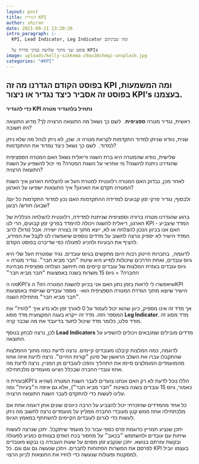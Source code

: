 ```yaml
---
layout: post
title: הגדרת KPI
author: shiran
date: 2021-09-11 13:20:26
intro_paragraph: |-
  KPI, Lead Indicator, Leg Indicator ומה שביניהם

  פוסט שני מתוך שלושה במיני סדרה על KPIs
image: uploads/kelly-sikkema-z9au36chmqi-unsplash.jpg
categories: "#KPI"
---
```

בפוסט הקודם הגדרנו מה זה KPI ומה המשמעות, בפוסט זה אסביר כיצד נגדיר או ניצור KPI's בעצמנו.
---

**כדי להגדיר KPI נתחיל בלהגדיר מטרה**
<br><br>
ראשית, נגדיר מטרה **ספציפית**. 
לשם כך נשאל
מה התוצאה הרצויה לך?
מדוע התוצאה הזו חשובה?

שנית, נוודא שניתן למדוד התקדמות לקראת מטרה זו. שכן, לא ניתן לנהל מה שלא ניתן למדוד. 
לשם כך נשאל
כיצד נמדוד את ההתקדמות?



שלישית, נוודא שהמטרה היא ברת השגה וריאלית
נשאל
האם המטרה הספציפית שהגדרנו ניתנת להשגה?
מי אחראי על השגת המטרה?
מי יכול להשפיע על השגת התוצאה הרצויה?

לאחר מכן, נבדוק האם המטרה רלוונטית למטרת העל או להצלחת הארגון
איך השגת המטרה תקדם את הארגון?
איך התוצאות ישפיעו על הארגון?

ולבסוף, נגדיר פרקי זמן קבועים למדידת ההתקדמות
האם נכון למדוד התקדמות כל יום/ שבוע/ חודש/ רבעון?

ברגע שהגדרנו מטרה ברורה וספציפית שניתנת למדידה, רלוונטית להצלחה הכללית של הארגון, ריאלית להשגה ויכולה להימדד בפרקי זמן קבועים, הרי לנו KPI - המדד שיצביע האם אנו בכיוון הנכון להצלחה או לא, ייצא מתוך זה בצורה ישירה. אבל (גדול) לרוב המדד הישיר לא יספיק ונרצה לחשוב על מדדים נוספים שיאפשרו לנו לקבל את המידע, להציף את הבעיות ולהניע לפעולה כפי שדיברנו בפוסט הקודם.

לדוגמה, 
בחברות הייטק רבות היום מתקשים בגיוס עובדים. נגיד שמטרת העל שלי היא גיוס עובדים, ואחת הדרכים שיכולות לסייע היא שיטת ״חבר מביא חבר״.
נגדיר מטרה = גיוס עובדים בעזרת המלצות של עובדים קיימים
מה תיחשב הצלחה ספציפית מבחינת החברה? = גיוס 15 משרות בשנה באמצעות ״חבר מביא חבר״

מה הKPI's שיאפשרו לי לראות בזמן נתון האם אני בכיוון להשגת המטרה הזו?
הKPI הישיר שיוצא מתוך הגדרת המטרה הספציפית הוא- 
מספר עובדים שגייסתי באמצעות ״חבר מביא חבר״ מתחילת השנה. 

אך מדד זה אינו מספיק, כיוון שהוא יכול לעמוד על 0 לאורך זמן ולא נדע איך ״להזיז״ את המספר הזה. מדד זה ייקרא בעגה המקצועית מדד מסוג **Leg Indicator**. מדד מסוג זה מודד פלט, כלומר מדד שיכול לתעד בדיעבד את מה שכבר קרה.

לכן, נרצה לבחון בנוסף **Lead Indicators** מדדים מובילים שמנבאים ויכולים להשפיע על התוצאה.

לדוגמה, כמה המלצות קיבלנו מעובדים קיימים. נרצה לדעת כמה מתוך ההמלצות שהתקבלו עברו את השלב הראשון של סינון ״קורות החיים״. נרצה לדעת איזה אחוז מהמועמדים המומלצים סיימו את התהליך והפכו לעובדים מן המניין. נרצה לדעת מה אחוז עובדי החברה שבכלל הציעו מועמדים מלכתחילה. 

בעזרת הKPI's הללו נוכל לדעת לא רק האם אנחנו צועדים לעבר השגת המטרה (שהיא כאמור, גיוס 15 עובדים בשנה בשיטת ״חבר מביא חבר״), אלא גם איפה ה״בעיות״ ומה עלינו לעשות כדי להתקדם לעבר השגת התוצאה הרצויה.

כל אחד מהמדדים שהזכרתי יכול להצביע על הרבה כיוונים שונים אתן דוגמה אחת
אם מלכתחילה אחוז ממש קטן מעובדי החברה ממליץ על מועמדים נרצה לחשוב מה ניתן לעשות כדי לגרום לעובדים הקיימים להשתתף במאמץ הגיוס. 

יתכן שנציע תמריץ כדוגמת פרס כספי עבור כל מועמד שיתקבל. יתכן שנרצה לעשות שיחות עם עובדים ולהשתמש ״בכאב״ על מחסור בכח האדם בצוותים כמניע לפעולה ובקשת עזרתם בנושא. יתכן שנקבע זמן מסוים על שעות העבודה בו נבקש מעובדים לפרסם את המשרות הפתוחות לחברים. ויתכן שנעשה גם וגם וגם. כל KPI בעצמו יוביל למסקנות ופעולות שנעשה כדי להזיז את התוצאות לכיוון הרצוי.